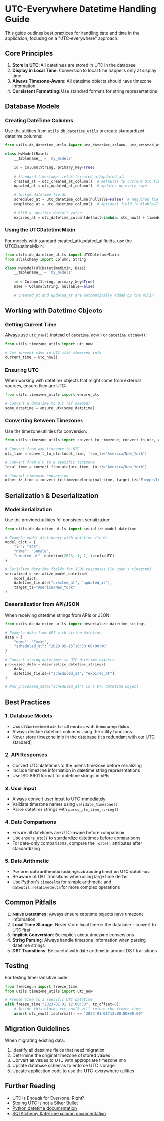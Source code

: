 # UTC-Everywhere Datetime Handling Guide

This guide outlines best practices for handling date and time in the application, focusing on a "UTC-everywhere" approach.

## Core Principles

1. **Store in UTC**: All datetimes are stored in UTC in the database
2. **Display in Local Time**: Conversion to local time happens only at display time
3. **Always Timezone-Aware**: All datetime objects should have timezone information
4. **Consistent Formatting**: Use standard formats for string representations

## Database Models

### Creating DateTime Columns

Use the utilities from `utils.db_datetime_utils` to create standardized datetime columns:

```python
from utils.db_datetime_utils import utc_datetime_column, utc_created_at_column, utc_updated_at_column

class MyModel(Base):
    __tablename__ = 'my_models'
    
    id = Column(String, primary_key=True)
    
    # Standard timestamp fields (created_at/updated_at)
    created_at = utc_created_at_column()  # Defaults to current UTC time on creation
    updated_at = utc_updated_at_column()  # Updates on every save
    
    # Custom datetime fields
    scheduled_at = utc_datetime_column(nullable=False)  # Required field, no default
    completed_at = utc_datetime_column()  # Optional field (nullable=True)
    
    # With a specific default value
    expires_at = utc_datetime_column(default=lambda: utc_now() + timedelta(days=30))
```

### Using the UTCDatetimeMixin

For models with standard created_at/updated_at fields, use the UTCDatetimeMixin:

```python
from utils.db_datetime_utils import UTCDatetimeMixin
from sqlalchemy import Column, String

class MyModel(UTCDatetimeMixin, Base):
    __tablename__ = 'my_models'
    
    id = Column(String, primary_key=True)
    name = Column(String, nullable=False)
    
    # created_at and updated_at are automatically added by the mixin
```

## Working with Datetime Objects

### Getting Current Time

Always use `utc_now()` instead of `datetime.now()` or `datetime.utcnow()`:

```python
from utils.timezone_utils import utc_now

# Get current time in UTC with timezone info
current_time = utc_now()
```

### Ensuring UTC

When working with datetime objects that might come from external sources, ensure they are UTC:

```python
from utils.timezone_utils import ensure_utc

# Convert a datetime to UTC (if needed)
some_datetime = ensure_utc(some_datetime)
```

### Converting Between Timezones

Use the timezone utilities for conversion:

```python
from utils.timezone_utils import convert_to_timezone, convert_to_utc, convert_from_utc

# Convert from any timezone to UTC
utc_time = convert_to_utc(local_time, from_tz="America/New_York")

# Convert from UTC to a specific timezone
local_time = convert_from_utc(utc_time, to_tz="America/New_York")

# General timezone conversion
other_tz_time = convert_to_timezone(original_time, target_tz="Europe/London")
```

## Serialization & Deserialization

### Model Serialization

Use the provided utilities for consistent serialization:

```python
from utils.db_datetime_utils import serialize_model_datetime

# Example model dictionary with datetime fields
model_dict = {
    "id": "123",
    "name": "Sample",
    "created_at": datetime(2023, 1, 1, tzinfo=UTC)
}

# Serialize datetime fields for JSON responses (in user's timezone)
serialized = serialize_model_datetime(
    model_dict, 
    datetime_fields=["created_at", "updated_at"],
    target_tz="America/New_York"
)
```

### Deserialization from API/JSON

When receiving datetime strings from APIs or JSON:

```python
from utils.db_datetime_utils import deserialize_datetime_strings

# Example data from API with string datetime
data = {
    "name": "Event",
    "scheduled_at": "2023-05-15T10:30:00+00:00"
}

# Convert string datetimes to UTC datetime objects
processed_data = deserialize_datetime_strings(
    data,
    datetime_fields=["scheduled_at", "expires_at"]
)

# Now processed_data["scheduled_at"] is a UTC datetime object
```

## Best Practices

### 1. Database Models

- Use `UTCDatetimeMixin` for all models with timestamp fields
- Always declare datetime columns using the utility functions
- Never store timezone info in the database (it's redundant with our UTC standard)

### 2. API Responses

- Convert UTC datetimes to the user's timezone before serializing
- Include timezone information in datetime string representations
- Use ISO 8601 format for datetime strings in APIs

### 3. User Input

- Always convert user input to UTC immediately
- Validate timezone names using `validate_timezone()`
- Parse datetime strings with `parse_utc_time_string()`

### 4. Date Comparisons

- Ensure all datetimes are UTC-aware before comparison
- Use `ensure_utc()` to standardize datetimes before comparisons
- For date-only comparisons, compare the `.date()` attributes after standardizing

### 5. Date Arithmetic

- Perform date arithmetic (adding/subtracting time) on UTC datetimes
- Be aware of DST transitions when using large time deltas
- Use Python's `timedelta` for simple arithmetic and `dateutil.relativedelta` for more complex operations

## Common Pitfalls

1. **Naive Datetimes**: Always ensure datetime objects have timezone information
2. **Local Time Storage**: Never store local time in the database - convert to UTC first
3. **Implicit Conversion**: Be explicit about timezone conversions
4. **String Parsing**: Always handle timezone information when parsing datetime strings
5. **DST Transitions**: Be careful with date arithmetic around DST transitions

## Testing

For testing time-sensitive code:

```python
from freezegun import freeze_time
from utils.timezone_utils import utc_now

# Freeze time to a specific UTC datetime
with freeze_time("2023-01-01 12:00:00", tz_offset=0):
    # Inside this block, utc_now() will return the frozen time
    assert utc_now().isoformat() == "2023-01-01T12:00:00+00:00"
```

## Migration Guidelines

When migrating existing data:

1. Identify all datetime fields that need migration
2. Determine the original timezone of stored values
3. Convert all values to UTC with appropriate timezone info
4. Update database schemas to enforce UTC storage
5. Update application code to use the UTC-everywhere utilities

## Further Reading

- [UTC is Enough for Everyone, Right?](https://zachholman.com/talk/utc-is-enough-for-everyone-right)
- [Storing UTC is not a Silver Bullet](https://codeblog.jonskeet.uk/2019/03/27/storing-utc-is-not-a-silver-bullet/)
- [Python datetime documentation](https://docs.python.org/3/library/datetime.html)
- [SQLAlchemy DateTime column documentation](https://docs.sqlalchemy.org/en/20/core/type_basics.html#sqlalchemy.types.DateTime)